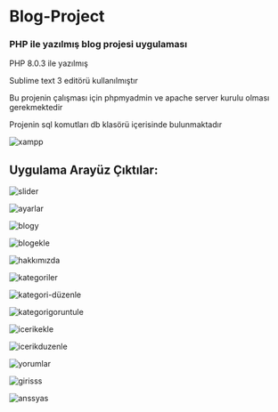 # Blog-Project

### PHP ile yazılmış blog projesi uygulaması

PHP 8.0.3 ile yazılmış 

Sublime text 3 editörü kullanılmıştır

Bu projenin çalışması için phpmyadmin ve apache server kurulu olması gerekmektedir

Projenin sql komutları db klasörü içerisinde bulunmaktadır

![xampp](https://user-images.githubusercontent.com/46270592/111972499-97f2b200-8b0e-11eb-8b31-cd4232785667.PNG)


## Uygulama Arayüz Çıktılar:

![slider](https://user-images.githubusercontent.com/46270592/111971706-ac827a80-8b0d-11eb-97c5-902916de4ca7.PNG)


![ayarlar](https://user-images.githubusercontent.com/46270592/111971777-c2903b00-8b0d-11eb-8078-e54626c56120.PNG)


![blogy](https://user-images.githubusercontent.com/46270592/111971904-e6538100-8b0d-11eb-8acf-9756d48c4a42.PNG)


![blogekle](https://user-images.githubusercontent.com/46270592/111971969-f4090680-8b0d-11eb-9846-f439e677cf1f.PNG)


![hakkımızda](https://user-images.githubusercontent.com/46270592/111971999-fc614180-8b0d-11eb-8b9e-9629cab11bf8.PNG)


![kategoriler](https://user-images.githubusercontent.com/46270592/111972068-113dd500-8b0e-11eb-9550-edbdff17d0e2.PNG)


![kategori-düzenle](https://user-images.githubusercontent.com/46270592/111972086-19961000-8b0e-11eb-87d8-844671e4a001.PNG)


![kategorigoruntule](https://user-images.githubusercontent.com/46270592/111972135-2b77b300-8b0e-11eb-99fa-841c2a7771f8.PNG)

![icerikekle](https://user-images.githubusercontent.com/46270592/111972157-34688480-8b0e-11eb-8a65-19bd2f98f977.PNG)

![icerikduzenle](https://user-images.githubusercontent.com/46270592/111972187-3b8f9280-8b0e-11eb-84d5-0f207bd1e2ea.PNG)


![yorumlar](https://user-images.githubusercontent.com/46270592/111972219-477b5480-8b0e-11eb-9087-94c256708b8a.PNG)


![girisss](https://user-images.githubusercontent.com/46270592/111972269-5530da00-8b0e-11eb-86d3-e71811121631.PNG)

![anssyas](https://user-images.githubusercontent.com/46270592/111810534-2b499e80-88e7-11eb-902a-8b80c03dff7a.PNG)
